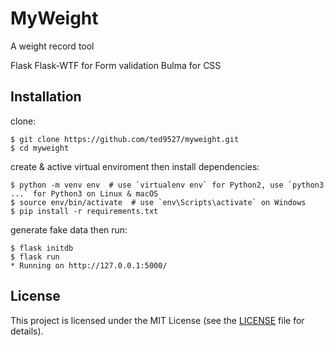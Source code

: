 # MyWeight

A weight record tool

Flask 
Flask-WTF for Form validation
Bulma for CSS 

## Installation

clone:
```
$ git clone https://github.com/ted9527/myweight.git
$ cd myweight
```
create & active virtual enviroment then install dependencies:
```
$ python -m venv env  # use `virtualenv env` for Python2, use `python3 ...` for Python3 on Linux & macOS
$ source env/bin/activate  # use `env\Scripts\activate` on Windows
$ pip install -r requirements.txt
```

generate fake data then run:
```
$ flask initdb
$ flask run
* Running on http://127.0.0.1:5000/
```

## License

This project is licensed under the MIT License (see the
[LICENSE](LICENSE) file for details).